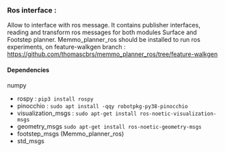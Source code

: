 ### Ros interface :
Allow to interface with ros message. It contains publisher interfaces, reading and transform ros messages for both modules Surface and Footstep planner. Memmo_planner_ros should be installed to run ros experiments, on feature-walkgen branch : https://github.com/thomascbrs/memmo_planner_ros/tree/feature-walkgen

#### Dependencies
numpy
- rospy : ```pip3 install rospy```
- pinocchio : ```sudo apt install -qqy robotpkg-py38-pinocchio```
- visualization_msgs : ```sudo apt-get install ros-noetic-visualization-msgs```
- geometry_msgs ```sudo apt-get install ros-noetic-geometry-msgs```
- footstep_msgs (Memmo_planner_ros)
- std_msgs
